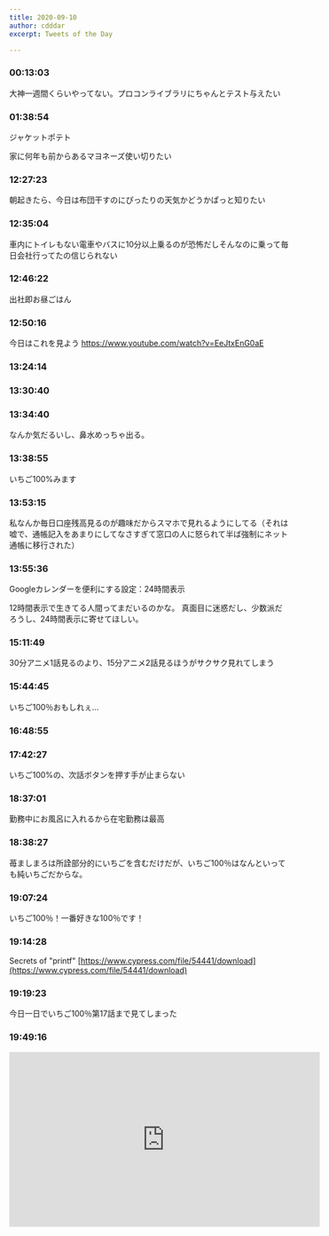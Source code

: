 ```yaml
---
title: 2020-09-10
author: cdddar
excerpt: Tweets of the Day

---
```


### 00:13:03

大神一週間くらいやってない。プロコンライブラリにちゃんとテスト与えたい

### 01:38:54

ジャケットポテト

家に何年も前からあるマヨネーズ使い切りたい

### 12:27:23

朝起きたら、今日は布団干すのにぴったりの天気かどうかぱっと知りたい

### 12:35:04

車内にトイレもない電車やバスに10分以上乗るのが恐怖だしそんなのに乗って毎日会社行ってたの信じられない

### 12:46:22

出社即お昼ごはん

### 12:50:16

今日はこれを見よう https://www.youtube.com/watch?v=EeJtxEnG0aE

### 13:24:14

<blockquote class="twitter-tweet"><p lang="ja" dir="ltr"></p><a href="https://twitter.com/kanihamiso/status/1303883065643511809?ref_src=twsrc%5Etfw"></a></blockquote><script async src="https://platform.twitter.com/widgets.js" charset="utf-8"></script>

### 13:30:40

<blockquote class="twitter-tweet"><p lang="ja" dir="ltr"></p><a href="https://twitter.com/dachi_mahi/status/1303627877594927104?ref_src=twsrc%5Etfw"></a></blockquote><script async src="https://platform.twitter.com/widgets.js" charset="utf-8"></script>

### 13:34:40

なんか気だるいし、鼻水めっちゃ出る。

### 13:38:55

いちご100%みます

### 13:53:15

私なんか毎日口座残高見るのが趣味だからスマホで見れるようにしてる（それは嘘で、通帳記入をあまりにしてなさすぎて窓口の人に怒られて半ば強制にネット通帳に移行された）

### 13:55:36

Googleカレンダーを便利にする設定：24時間表示

12時間表示で生きてる人間ってまだいるのかな。
真面目に迷惑だし、少数派だろうし、24時間表示に寄せてほしい。

### 15:11:49

30分アニメ1話見るのより、15分アニメ2話見るほうがサクサク見れてしまう

### 15:44:45

いちご100％おもしれぇ…

### 16:48:55

<blockquote class="twitter-tweet"><p lang="ja" dir="ltr"></p><a href="https://twitter.com/sunsun2812/status/1303619337454931968?ref_src=twsrc%5Etfw"></a></blockquote><script async src="https://platform.twitter.com/widgets.js" charset="utf-8"></script>

<blockquote class="twitter-tweet"><p lang="ja" dir="ltr"></p><a href="https://twitter.com/Gu_Luco/status/1303379658310742017?ref_src=twsrc%5Etfw"></a></blockquote><script async src="https://platform.twitter.com/widgets.js" charset="utf-8"></script>

### 17:42:27

いちご100%の、次話ボタンを押す手が止まらない

### 18:37:01

勤務中にお風呂に入れるから在宅勤務は最高

### 18:38:27

苺ましまろは所詮部分的にいちごを含むだけだが、いちご100％はなんといっても純いちごだからな。

### 19:07:24

いちご100％！一番好きな100％です！

### 19:14:28

Secrets of "printf"
[https://www.cypress.com/file/54441/download](https://www.cypress.com/file/54441/download)

### 19:19:23

今日一日でいちご100％第17話まで見てしまった

### 19:49:16

<iframe width="560" height="315" src="https://www.youtube.com/embed/6E_egdSI30o" frameborder="0" allow="accelerometer; autoplay; encrypted-media; gyroscope; picture-in-picture" allowfullscreen></iframe>
